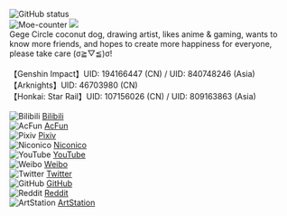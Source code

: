 ![GitHub status](https://github-readme-stats.vercel.app/api?username=moegirlwangge&show_icons=true&hide_border=true&theme=radical)
<br>
![Moe-counter](https://count.getloli.com/get/@moegirlwangge?theme=rule34)
<img src="https://weather-icon.journeyad.repl.co/@sanya?v=1">
<br>
Gege Circle coconut dog, drawing artist, likes anime & gaming, wants to know more friends, and hopes to create more happiness for everyone, please take care (σ≧︎▽︎≦︎)σ!<br>
<br>
【Genshin Impact】UID: 194166447 (CN) / UID: 840748246 (Asia) <br>
【Arknights】UID: 46703980 (CN) <br>
【Honkai: Star Rail】UID: 107156026 (CN) / UID: 809163863 (Asia) <br>
<br>
![Bilibili](https://user-images.githubusercontent.com/69033087/215234424-960c7e90-90ec-483f-9162-153bb2091024.png)
[Bilibili](https://space.bilibili.com/291584196)
<br>
![AcFun](https://user-images.githubusercontent.com/69033087/215234430-12564879-4f07-4751-a508-04342c396683.png)
[AcFun](https://www.acfun.cn/u/14666581.aspx)
<br>
![Pixiv](https://user-images.githubusercontent.com/69033087/215234425-0a940b48-3147-4b84-8319-585406918710.png)
[Pixiv](https://pixiv.net/users/43214741)
<br>
![Niconico](https://user-images.githubusercontent.com/69033087/215234850-29c2d2ae-fa98-4d64-9261-a53c6659a64d.png)
[Niconico](https://www.nicovideo.jp/user/84370201)
<br>
![YouTube](https://user-images.githubusercontent.com/69033087/215234919-4ae7c74c-6d2d-4db2-8355-869f14f344c6.png)
[YouTube](https://www.youtube.com/c/moegirlwangge)
<br>
![Weibo](https://user-images.githubusercontent.com/69033087/215234433-f54f6cc5-67dd-42cd-bf28-0e1fd8a5619d.png)
[Weibo](https://weibo.com/dogmoegirlwangge)
<br>
![Twitter](https://user-images.githubusercontent.com/69033087/215234452-5d24cfb0-1a48-45aa-b25f-c6b1e2be3c3c.png)
[Twitter](https://twitter.com/moegirlwangge)
<br>
![GitHub](https://user-images.githubusercontent.com/69033087/215234450-616d1209-bc47-4c9a-86bc-366a81a697ad.png)
[GitHub](https://github.com/moegirlwangge)
<br>
![Reddit](https://user-images.githubusercontent.com/69033087/215235339-4bc729c8-d528-4109-a59c-205f25408074.png)
[Reddit](https://reddit.com/r/gege_circle)
<br>
![ArtStation](https://user-images.githubusercontent.com/69033087/215234417-0f1c3924-c675-4eb7-b71f-e115056c130c.png)
[ArtStation](https://artstation.com/moegirlwangge)
